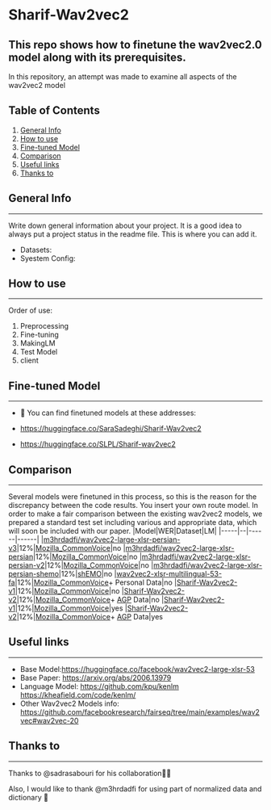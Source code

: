 # Sharif-Wav2vec2
**This repo shows how to finetune the wav2vec2.0 model along with its prerequisites.**
----------------------------------------------------------------------------------------
In this repository, an attempt was made to examine all aspects of the wav2vec2 model
## Table of Contents
1. [General Info](#general-info)
2. [How to use](#how-to-use)
3. [Fine-tuned Model](#fine-tuned-model)
4. [Comparison](#comparison)
5. [Useful links](#useful-links)
6. [Thanks to](#thanks-to)
## General Info
***
Write down general information about your project. It is a good idea to always put a project status in the readme file. This is where you can add it. 
- Datasets:
- Syestem Config:

## How to use
***
Order of use:
1. Preprocessing
2. Fine-tuning
3. MakingLM
4. Test Model
5. client
## Fine-tuned Model
***
- :hugs: You can find finetuned models at these addresses:

- https://huggingface.co/SaraSadeghi/Sharif-Wav2vec2
- https://huggingface.co/SLPL/Sharif-wav2vec2

## Comparison
***
Several models were finetuned in this process, so this is the reason for the discrepancy between the code results. You insert your own route model.
In order to make a fair comparison between the existing wav2vec2 models, we prepared a standard test set including various and appropriate data, which will soon be included with our paper.
|Model|WER|Dataset|LM|
|-----|--|------|------|
|[m3hrdadfi/wav2vec2-large-xlsr-persian-v3](https://huggingface.co/Kamtera/persian-tts-female-vits)|12%|[Mozilla_CommonVoice](https://commonvoice.mozilla.org/en?gclid=CjwKCAjw67ajBhAVEiwA2g_jEN4oRBq-KiWJxb0gxbtXYKjm2IbKVvLyKnZasu8TAo-NiKeC1N-ODhoCGLMQAvD_BwE)|no
|[m3hrdadfi/wav2vec2-large-xlsr-persian](https://huggingface.co/m3hrdadfi/wav2vec2-large-xlsr-persian)|12%|[Mozilla_CommonVoice](https://commonvoice.mozilla.org/en?gclid=CjwKCAjw67ajBhAVEiwA2g_jEN4oRBq-KiWJxb0gxbtXYKjm2IbKVvLyKnZasu8TAo-NiKeC1N-ODhoCGLMQAvD_BwE)|no
|[m3hrdadfi/wav2vec2-large-xlsr-persian-v2](https://huggingface.co/m3hrdadfi/wav2vec2-large-xlsr-persian-v2)|12%|[Mozilla_CommonVoice](https://commonvoice.mozilla.org/en?gclid=CjwKCAjw67ajBhAVEiwA2g_jEN4oRBq-KiWJxb0gxbtXYKjm2IbKVvLyKnZasu8TAo-NiKeC1N-ODhoCGLMQAvD_BwE)|no
|[m3hrdadfi/wav2vec2-large-xlsr-persian-shemo](https://huggingface.co/m3hrdadfi/wav2vec2-large-xlsr-persian-shemo)|12%|[shEMO](https://www.kaggle.com/datasets/mansourehk/shemo-persian-speech-emotion-detection-database)|no
|[wav2vec2-xlsr-multilingual-53-fa](https://huggingface.co/masoudmzb/wav2vec2-xlsr-multilingual-53-fa)|12%|[Mozilla_CommonVoice](https://commonvoice.mozilla.org/en?gclid=CjwKCAjw67ajBhAVEiwA2g_jEN4oRBq-KiWJxb0gxbtXYKjm2IbKVvLyKnZasu8TAo-NiKeC1N-ODhoCGLMQAvD_BwE)+ Personal Data|no
|[Sharif-Wav2vec2-v1](https://huggingface.co/Kamtera/persian-tts-female-tacotron2)|12%|[Mozilla_CommonVoice](https://commonvoice.mozilla.org/en?gclid=CjwKCAjw67ajBhAVEiwA2g_jEN4oRBq-KiWJxb0gxbtXYKjm2IbKVvLyKnZasu8TAo-NiKeC1N-ODhoCGLMQAvD_BwE)|no
|[Sharif-Wav2vec2-v2](https://huggingface.co/Kamtera/persian-tts-female-Hifigan)|12%|[Mozilla_CommonVoice](https://commonvoice.mozilla.org/en?gclid=CjwKCAjw67ajBhAVEiwA2g_jEN4oRBq-KiWJxb0gxbtXYKjm2IbKVvLyKnZasu8TAo-NiKeC1N-ODhoCGLMQAvD_BwE)+ [AGP](https://github.com/asr-gooyesh-pardaz) Data|no
|[Sharif-Wav2vec2-v1](https://huggingface.co/Kamtera/persian-tts-female-tacotron2)|12%|[Mozilla_CommonVoice](https://commonvoice.mozilla.org/en?gclid=CjwKCAjw67ajBhAVEiwA2g_jEN4oRBq-KiWJxb0gxbtXYKjm2IbKVvLyKnZasu8TAo-NiKeC1N-ODhoCGLMQAvD_BwE)|yes
|[Sharif-Wav2vec2-v2](https://huggingface.co/Kamtera/persian-tts-female-Hifigan)|12%|[Mozilla_CommonVoice](https://commonvoice.mozilla.org/en?gclid=CjwKCAjw67ajBhAVEiwA2g_jEN4oRBq-KiWJxb0gxbtXYKjm2IbKVvLyKnZasu8TAo-NiKeC1N-ODhoCGLMQAvD_BwE)+ [AGP](https://github.com/asr-gooyesh-pardaz) Data|yes

## Useful links
***
- Base Model:https://huggingface.co/facebook/wav2vec2-large-xlsr-53
- Base Paper: https://arxiv.org/abs/2006.13979
- Language Model: https://github.com/kpu/kenlm https://kheafield.com/code/kenlm/
- Other Wav2vec2 Models info: https://github.com/facebookresearch/fairseq/tree/main/examples/wav2vec#wav2vec-20
## Thanks to
***

Thanks to @sadrasabouri for his collaboration:handshake::handshake:

Also, I would like to thank @m3hrdadfi for using part of normalized data and dictionary :handshake:




